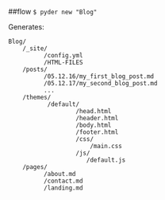 ##flow
`$ pyder new "Blog"`

Generates:

    Blog/
        /_site/
              /config.yml
              /HTML-FILES
        /posts/
              /05.12.16/my_first_blog_post.md
              /05.12.17/my_second_blog_post.md
              ...
        /themes/
               /default/
                       /head.html
                       /header.html
                       /body.html
                       /footer.html
                       /css/
                           /main.css
                       /js/
                          /default.js
        /pages/
              /about.md
              /contact.md
              /landing.md

